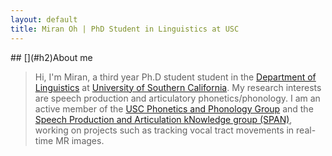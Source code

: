 ```yaml
---
layout: default
title: Miran Oh | PhD Student in Linguistics at USC
---
```

<body class="home"></body>
## [](#h2)About me

>
> Hi, I'm Miran, a third year Ph.D student student in the [Department of Linguistics](https://dornsife.usc.edu/ling) at [University of Southern California](https://www.usc.edu).
> My research interests are speech production and articulatory phonetics/phonology. I am an active member of the [USC Phonetics and Phonology Group](http://www-bcf.usc.edu/~dbyrd) and the [Speech Production and Articulation kNowledge group (SPAN)](http://sail.usc.edu/span), working on projects such as tracking vocal tract movements in real-time MR images.
>

<span style="height: 20px;"></span>

